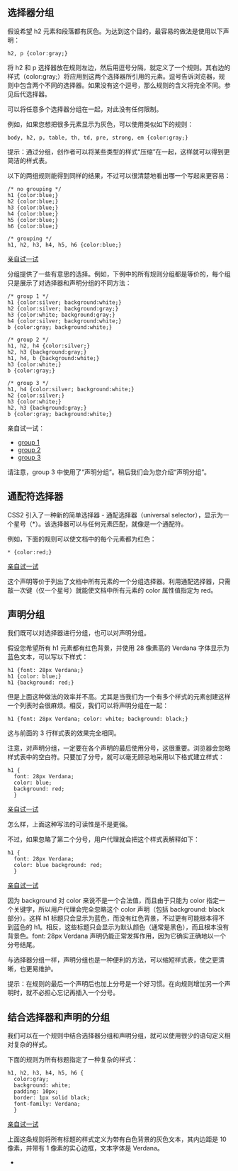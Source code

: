 ## 选择器分组

假设希望 h2 元素和段落都有灰色。为达到这个目的，最容易的做法是使用以下声明：

```
h2, p {color:gray;}
```

将 h2 和 p 选择器放在规则左边，然后用逗号分隔，就定义了一个规则。其右边的样式（color:gray;）将应用到这两个选择器所引用的元素。逗号告诉浏览器，规则中包含两个不同的选择器。如果没有这个逗号，那么规则的含义将完全不同。参见后代选择器。

可以将任意多个选择器分组在一起，对此没有任何限制。

例如，如果您想把很多元素显示为灰色，可以使用类似如下的规则：

```
body, h2, p, table, th, td, pre, strong, em {color:gray;}
```

提示：通过分组，创作者可以将某些类型的样式“压缩”在一起，这样就可以得到更简洁的样式表。

以下的两组规则能得到同样的结果，不过可以很清楚地看出哪一个写起来更容易：

```
/* no grouping */
h1 {color:blue;}
h2 {color:blue;}
h3 {color:blue;}
h4 {color:blue;}
h5 {color:blue;}
h6 {color:blue;}

/* grouping */
h1, h2, h3, h4, h5, h6 {color:blue;}

```

[亲自试一试](http://www.w3school.com.cn/tiy/t.asp?f=csse_grouping_selector)

分组提供了一些有意思的选择。例如，下例中的所有规则分组都是等价的，每个组只是展示了对选择器和声明分组的不同方法：

```
/* group 1 */
h1 {color:silver; background:white;}
h2 {color:silver; background:gray;}
h3 {color:white; background:gray;}
h4 {color:silver; background:white;}
b {color:gray; background:white;}

/* group 2 */
h1, h2, h4 {color:silver;}
h2, h3 {background:gray;}
h1, h4, b {background:white;}
h3 {color:white;}
b {color:gray;}

/* group 3 */
h1, h4 {color:silver; background:white;}
h2 {color:silver;}
h3 {color:white;}
h2, h3 {background:gray;}
b {color:gray; background:white;}

```

亲自试一试：

- [group 1](http://www.w3school.com.cn/tiy/t.asp?f=csse_grouping_selector_1)
- [group 2](http://www.w3school.com.cn/tiy/t.asp?f=csse_grouping_selector_2)
- [group 3](http://www.w3school.com.cn/tiy/t.asp?f=csse_grouping_selector_3)

请注意，group 3 中使用了“声明分组”。稍后我们会为您介绍“声明分组”。

## 通配符选择器

CSS2 引入了一种新的简单选择器 - 通配选择器（universal selector），显示为一个星号（*）。该选择器可以与任何元素匹配，就像是一个通配符。

例如，下面的规则可以使文档中的每个元素都为红色：

```
* {color:red;}
```

[亲自试一试](http://www.w3school.com.cn/tiy/t.asp?f=csse_grouping_selector_universal)

这个声明等价于列出了文档中所有元素的一个分组选择器。利用通配选择器，只需敲一次键（仅一个星号）就能使文档中所有元素的 color 属性值指定为 red。

## 声明分组

我们既可以对选择器进行分组，也可以对声明分组。

假设您希望所有 h1 元素都有红色背景，并使用 28 像素高的 Verdana 字体显示为蓝色文本，可以写以下样式：

```
h1 {font: 28px Verdana;}
h1 {color: blue;}
h1 {background: red;}

```

但是上面这种做法的效率并不高。尤其是当我们为一个有多个样式的元素创建这样一个列表时会很麻烦。相反，我们可以将声明分组在一起：

```
h1 {font: 28px Verdana; color: white; background: black;}
```

这与前面的 3 行样式表的效果完全相同。

注意，对声明分组，一定要在各个声明的最后使用分号，这很重要。浏览器会忽略样式表中的空白符。只要加了分号，就可以毫无顾忌地采用以下格式建立样式：

```
h1 {
  font: 28px Verdana;
  color: blue;
  background: red;
  }

```

[亲自试一试](http://www.w3school.com.cn/tiy/t.asp?f=csse_grouping_declaration)

怎么样，上面这种写法的可读性是不是更强。

不过，如果忽略了第二个分号，用户代理就会把这个样式表解释如下：

```
h1 {
  font: 28px Verdana;
  color: blue background: red;
  }

```

[亲自试一试](http://www.w3school.com.cn/tiy/t.asp?f=csse_grouping_declaration_error)

因为 background 对 color 来说不是一个合法值，而且由于只能为 color 指定一个关键字，所以用户代理会完全忽略这个 color 声明（包括 background: black 部分）。这样 h1 标题只会显示为蓝色，而没有红色背景，不过更有可能根本得不到蓝色的 h1。相反，这些标题只会显示为默认颜色（通常是黑色），而且根本没有背景色。font: 28px Verdana 声明仍能正常发挥作用，因为它确实正确地以一个分号结尾。

与选择器分组一样，声明分组也是一种便利的方法，可以缩短样式表，使之更清晰，也更易维护。

提示：在规则的最后一个声明后也加上分号是一个好习惯。在向规则增加另一个声明时，就不必担心忘记再插入一个分号。

## 结合选择器和声明的分组

我们可以在一个规则中结合选择器分组和声明分组，就可以使用很少的语句定义相对复杂的样式。

下面的规则为所有标题指定了一种复杂的样式：

```
h1, h2, h3, h4, h5, h6 {
  color:gray;
  background: white;
  padding: 10px;
  border: 1px solid black;
  font-family: Verdana;
  }

```

[亲自试一试](http://www.w3school.com.cn/tiy/t.asp?f=csse_grouping)

上面这条规则将所有标题的样式定义为带有白色背景的灰色文本，其内边距是 10 像素，并带有 1 像素的实心边框，文本字体是 Verdana。

- 